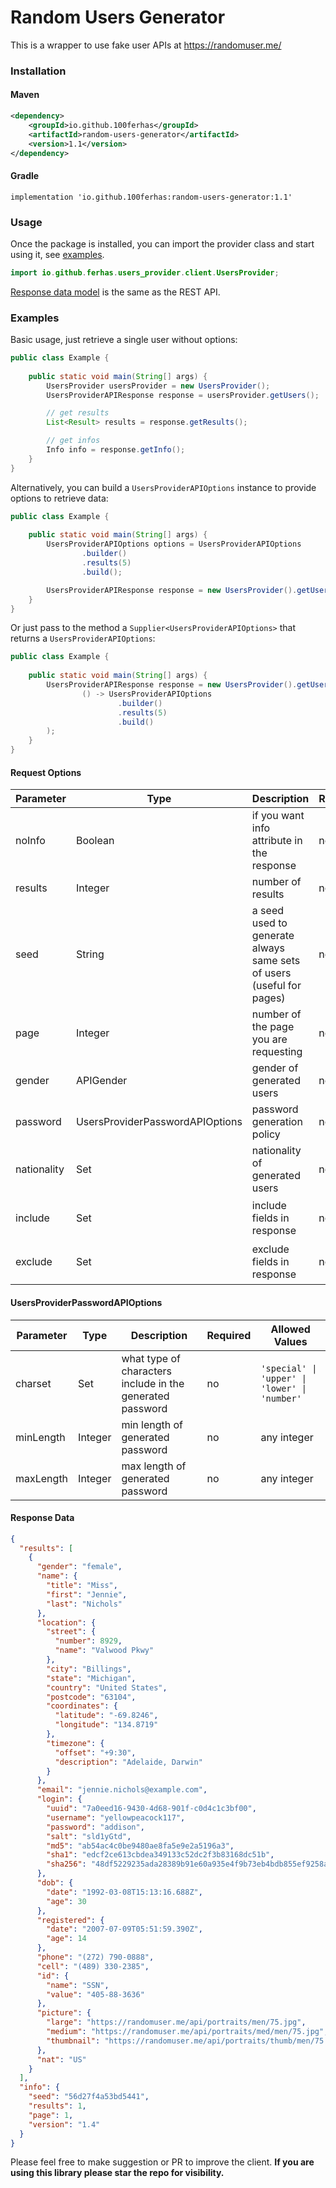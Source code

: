 # Random Users Generator

This is a wrapper to use fake user APIs at https://randomuser.me/

### Installation

#### Maven
```xml
<dependency>
    <groupId>io.github.100ferhas</groupId>
    <artifactId>random-users-generator</artifactId>
    <version>1.1</version>
</dependency>
```

#### Gradle
```
implementation 'io.github.100ferhas:random-users-generator:1.1'
```

### Usage
Once the package is installed, you can import the provider class and start using it, see [examples](#examples).

```java
import io.github.ferhas.users_provider.client.UsersProvider;
```

[Response data model](#response-data) is the same as the REST API.

### Examples

Basic usage, just retrieve a single user without options:

```java
public class Example {
    
    public static void main(String[] args) {
        UsersProvider usersProvider = new UsersProvider();
        UsersProviderAPIResponse response = usersProvider.getUsers();

        // get results
        List<Result> results = response.getResults();

        // get infos
        Info info = response.getInfo();
    }
}
```

Alternatively, you can build a `UsersProviderAPIOptions` instance to provide options to retrieve data:

```java
public class Example {
    
    public static void main(String[] args) {
        UsersProviderAPIOptions options = UsersProviderAPIOptions
                .builder()
                .results(5)
                .build();

        UsersProviderAPIResponse response = new UsersProvider().getUsers(options);
    }
}
```

Or just pass to the method a `Supplier<UsersProviderAPIOptions>` that returns a `UsersProviderAPIOptions`:

```java
public class Example {
    
    public static void main(String[] args) {
        UsersProviderAPIResponse response = new UsersProvider().getUsers(
                () -> UsersProviderAPIOptions
                        .builder()
                        .results(5)
                        .build()
        );
    }
}
```

#### Request Options
| Parameter   | Type         | Description                                                          | Required | Allowed Values                                                                                                                                                       |
|-------------|--------------|----------------------------------------------------------------------|----------|----------------------------------------------------------------------------------------------------------------------------------------------------------------------|
| noInfo      | Boolean      | if you want info attribute in the response                           | no       | `true` or `false`                                                                                                                                                        |
| results     | Integer      | number of results                                                    | no       | any integer                                                                                                                                                          |
| seed        | String       | a seed used to generate always same sets of users (useful for pages) | no       | any string                                                                                                                                                           |
| page        | Integer      | number of the page you are requesting                                | no       | any integer                                                                                                                                                          |
| gender      | APIGender       | gender of generated users                                            | no       | `'male' \| 'female'`                                                                                                                                                  |
| password    | UsersProviderPasswordAPIOptions | password generation policy                                           | no       | see [UsersProviderPasswordAPIOptions](#UsersProviderPasswordAPIOptions)                                                                                                                                                  |
| nationality | Set<APINationalities>             | nationality of generated users                                       | no       | `'AU' \| 'BR' \| 'CA' \| 'CH' \| 'DE' \| 'DK' \| 'ES' \| 'FI' \| 'FR' \| 'GB' \| 'IE' \| 'IN' \| 'IR' \| 'MX' \| 'NL' \| 'NO' \| 'NZ' \| 'RS' \| 'TR' \| 'UA' \| 'US'` |
| include     | Set<APIFields> | include fields in response                                           | no       | `'gender' \| 'name' \| 'location' \| 'email' \| 'login' \| 'registered' \| 'dob' \| 'phone' \| 'cell' \| 'id' \| 'picture' \| 'nat'`                                   |
| exclude     | Set<APIFields> | exclude fields in response                                           | no       | `'gender' \| 'name' \| 'location' \| 'email' \| 'login' \| 'registered' \| 'dob' \| 'phone' \| 'cell' \| 'id' \| 'picture' \| 'nat'`                                   |

#### UsersProviderPasswordAPIOptions
| Parameter | Type   | Description                                                | Required | Allowed Values                                |
|-----------|--------|------------------------------------------------------------|----------|-----------------------------------------------|
| charset   | Set<PasswordCharset> | what type of characters include in the generated password  | no       | `'special' \| 'upper' \| 'lower' \| 'number'` |
| minLength | Integer | min length of generated password                           | no       | any integer                                   |
| maxLength | Integer | max length of generated password                           | no       | any integer                                   |

#### Response Data
```json
{
  "results": [
    {
      "gender": "female",
      "name": {
        "title": "Miss",
        "first": "Jennie",
        "last": "Nichols"
      },
      "location": {
        "street": {
          "number": 8929,
          "name": "Valwood Pkwy"
        },
        "city": "Billings",
        "state": "Michigan",
        "country": "United States",
        "postcode": "63104",
        "coordinates": {
          "latitude": "-69.8246",
          "longitude": "134.8719"
        },
        "timezone": {
          "offset": "+9:30",
          "description": "Adelaide, Darwin"
        }
      },
      "email": "jennie.nichols@example.com",
      "login": {
        "uuid": "7a0eed16-9430-4d68-901f-c0d4c1c3bf00",
        "username": "yellowpeacock117",
        "password": "addison",
        "salt": "sld1yGtd",
        "md5": "ab54ac4c0be9480ae8fa5e9e2a5196a3",
        "sha1": "edcf2ce613cbdea349133c52dc2f3b83168dc51b",
        "sha256": "48df5229235ada28389b91e60a935e4f9b73eb4bdb855ef9258a1751f10bdc5d"
      },
      "dob": {
        "date": "1992-03-08T15:13:16.688Z",
        "age": 30
      },
      "registered": {
        "date": "2007-07-09T05:51:59.390Z",
        "age": 14
      },
      "phone": "(272) 790-0888",
      "cell": "(489) 330-2385",
      "id": {
        "name": "SSN",
        "value": "405-88-3636"
      },
      "picture": {
        "large": "https://randomuser.me/api/portraits/men/75.jpg",
        "medium": "https://randomuser.me/api/portraits/med/men/75.jpg",
        "thumbnail": "https://randomuser.me/api/portraits/thumb/men/75.jpg"
      },
      "nat": "US"
    }
  ],
  "info": {
    "seed": "56d27f4a53bd5441",
    "results": 1,
    "page": 1,
    "version": "1.4"
  }
}
```


Please feel free to make suggestion or PR to improve the client. **If you are using this library please star the repo for visibility.** 
